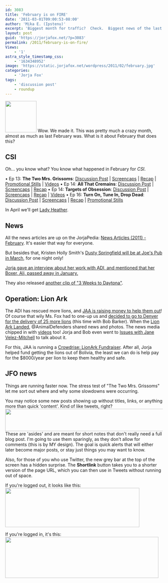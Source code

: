 ```yaml
---
id: 3083
title: 'February is on FIRE'
date: '2011-03-01T09:00:53-08:00'
author: 'Mika E. (Ipstenu)'
excerpt: 'Biggest month for traffic?  Check.  Biggest news of the last couple years?  Check.  2011 is on fire, baby!'
layout: post
guid: 'https://jorjafox.net/?p=3083'
permalink: /2011/february-is-on-fire/
Views:
    - '1'
astra_style_timestamp_css:
    - '1634348952'
image: 'https://static.jorjafox.net/wordpress/2011/02/february.jpg'
categories:
    - 'Jorja Fox'
tags:
    - 'discussion post'
    - roundup
---
```


<img src="//static.jorjafox.net/wordpress/2011/02/february-100x100.jpg" alt="" title="february" width="100" height="100" class="alignleft size-thumbnail wp-image-3084" /> Wow. We made it.  This was pretty much a crazy month, almost as much as last February was.  What is it about February that does this?

<h2>CSI</h2>

Oh... you know what? You know what happened in February for _CSI_.

&bull; Ep 13: **The Two Mrs. Grissoms**: <a href="https://jorjafox.net/2011/csi-11x13-the-two-mrs-grissoms/">Discussion Post</a> | <a href="https://jorjafox.net/gallery/tv/csi/season11/2mrsgris">Screencaps</a> | <a href="https://jorjafox.net/wiki/The_Two_Mrs._Grissoms">Recap</a> | <a href="https://jorjafox.net/2011/csi-11x13-the-two-mrs-grissoms-stills/">Promotional Stills</a> | <a href="https://jorjafox.net/2011/csi-11x13-the-two-mrs-grissoms-videos/">Videos</a>
&bull; Ep 14: **All That Cremains**: <a href="https://jorjafox.net/2011/csi-11x14-all-that-cremains/">Discussion Post</a> | <a href="https://jorjafox.net/gallery/tv/csi/season11/cremains">Screencaps</a> | <a href="https://jorjafox.net/wiki/All_That_Cremains">Recap</a>
&bull; Ep 14: **Targets of Obsession**: <a href="https://jorjafox.net/2011/csi-11x15-targets-of-obsession/">Discussion Post</a> | <a href="https://jorjafox.net/gallery/tv/csi/season11/targets/">Screencaps</a> | <a href="https://jorjafox.net/wiki/Targets_of_Obsession">Recap</a> | <a href="https://jorjafox.net/2011/csi-11x16-targets-of-obsession-video/">Videos</a>
&bull; Ep 16: **Turn On, Tune In, Drop Dead**: <a href="https://jorjafox.net/2011/csi-11x16-turn-on-tune-in-drop-dead/">Discussion Post</a> | <a href="https://jorjafox.net/gallery/tv/csi/season11/totidd">Screencaps</a> | <a href="https://jorjafox.net/wiki/Turn_On_Tune_In_Drop_Dead">Recap</a> | <a href="https://jorjafox.net/2011/csi-11x16-turn-on-tune-in-drop-dead-promo-pictures/">Promotional Stills</a>

In April we'll get <a href="https://jorjafox.net/2011/lady-heather-returns-to-csi/">Lady Heather</a>.

<h2>News</h2>
All the news articles are up on the JorjaPedia: <a href="https://jorjafox.net/wiki/News_Articles_(2011)#February">News Articles (2011) - February</a>.  It's easier that way for everyone.

But besides that, Kristen Holly Smith's <a href="https://jorjafox.net/2011/dusty-springfield-at-joes-pub/">Dusty Springfield will be at Joe's Pub in March</a>, for one night only!

<a href="https://jorjafox.net/2011/pets-in-the-city-rip-ali/">Jorja gave an interview about her work with ADI, and mentioned that her Boxer, Ali, passed away in January.</a>

They also released <a href="https://jorjafox.net/2011/3-weeks-to-daytona-teaser-redux/">another clip of "3 Weeks to Daytona"</a>.

<h2>Operation: Lion Ark</h2>
The ADI has rescued more lions, and <a href="https://jorjafox.net/2011/spring-fundraiser-operation-lion-ark/">JAA is raising money to help them out</a>!  Of course that wily Ms. Fox had to one-up us and <a href="https://jorjafox.net/2011/jorja-on-hand-for-operation-lion-ark/">decided to go to Denver for the delivery of 25 more lions</a> (this time with Bob Barker).  When the <a href="https://jorjafox.net/2011/the-lion-ark-has-landed/">Lion Ark Landed</a>, @AnimalDefenders shared news and photos.  The news media chipped in with <a href="https://jorjafox.net/2011/operation-lion-ark-videos/">videos</a> too! Jorja and Bob even went to <a href="https://jorjafox.net/2011/adi-and-issues-with-jane-velez-mitchell/">Issues with Jane Velez-Mitchell</a> to talk about it.

For this, JAA is running a  <a href="http://www.crowdrise.com/lionark/fundraiser/jorjafoxonline">Crowdrise: LionArk Fundraiser</a>.  After all, Jorja helped fund getting the lions out of Bolivia, the least we can do is help pay for the $8000/year per lion to keep them healthy and safe.

<h2>JFO news</h2>
Things are running faster now.  The stress test of "The Two Mrs. Grissoms" let me sort out where and why some slowdowns were occurring.

You may notice some new posts showing up without titles, links, or anything more than quick 'content'.  Kind of like tweets, right?
<img src="//static.jorjafox.net/wordpress/2011/03/example-aside.jpg" alt="" title="example-aside" width="611" height="71" class="aligncenter size-full wp-image-3121" />
These are 'asides' and are meant for short notes that don't really need a full blog post.  I'm going to use them sparingly, as they don't allow for comments (this is by MY design).  The goal is quick alerts that will either later become major posts, or stay just things you may want to know.

Also, for those of you who use Twitter, the new grey bar at the top of the screen has a hidden surprise.  The **Shortlink** button takes you to a shorter version of the page URL, which you can then use in Tweets without running out of space.

If you're logged out, it looks like this:
<img src="//static.jorjafox.net/wordpress/2011/03/loggedoutshort.png" alt="" title="loggedoutshort" width="429" height="125" class="aligncenter size-full wp-image-3132" />

If you're logged in, it's this:
<img src="//static.jorjafox.net/wordpress/2011/03/loggedinshort.png" alt="" title="loggedinshort" width="490" height="131" class="aligncenter size-full wp-image-3133" />
